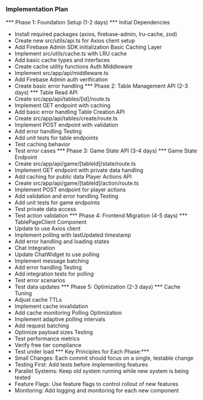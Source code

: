 ### Implementation Plan
*** Phase 1: Foundation Setup (1-2 days) ***
Initial Dependencies
- Install required packages (axios, firebase-admin, lru-cache, zod)
- Create new src/utils/api.ts for Axios client setup
- Add Firebase Admin SDK initialization
Basic Caching Layer
- Implement src/utils/cache.ts with LRU cache
- Add basic cache types and interfaces
- Create cache utility functions
Auth Middleware
- Implement src/app/api/middleware.ts
- Add Firebase Admin auth verification
- Create basic error handling
*** Phase 2: Table Management API (2-3 days) ***
Table Read API
- Create src/app/api/tables/[id]/route.ts
- Implement GET endpoint with caching
- Add basic error handling
Table Creation API
- Create src/app/api/tables/create/route.ts
- Implement POST endpoint with validation
- Add error handling
Testing
- Add unit tests for table endpoints
- Test caching behavior
- Test error cases
*** Phase 3: Game State API (3-4 days) ***
Game State Endpoint
- Create src/app/api/game/[tableId]/state/route.ts
- Implement GET endpoint with private data handling
- Add caching for public data
Player Actions API
- Create src/app/api/game/[tableId]/action/route.ts
- Implement POST endpoint for player actions
- Add validation and error handling
Testing
- Add unit tests for game endpoints
- Test private data access
- Test action validation
*** Phase 4: Frontend Migration (4-5 days) ***
TablePageClient Component
- Update to use Axios client
- Implement polling with lastUpdated timestamp
- Add error handling and loading states
- Chat Integration
- Update ChatWidget to use polling
- Implement message batching
- Add error handling
Testing
- Add integration tests for polling
- Test error scenarios
- Test data updates
*** Phase 5: Optimization (2-3 days) ***
Cache Tuning
- Adjust cache TTLs
- Implement cache invalidation
- Add cache monitoring
Polling Optimization
- Implement adaptive polling intervals
- Add request batching
- Optimize payload sizes
Testing
- Test performance metrics
- Verify free tier compliance
- Test under load
*** Key Principles for Each Phase:***
- Small Changes: Each commit should focus on a single, testable change
- Testing First: Add tests before implementing features
- Parallel Systems: Keep old system running while new system is being tested
- Feature Flags: Use feature flags to control rollout of new features
- Monitoring: Add logging and monitoring for each new component